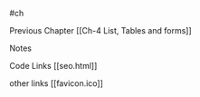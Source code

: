 #ch

Previous Chapter
[[Ch-4 List, Tables and forms]]

Notes


Code Links
[[seo.html]]

other links
[[favicon.ico]]